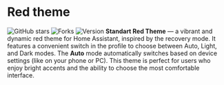 # Red theme

![GitHub stars](https://img.shields.io/github/stars/user447-ui/ha-red-theme?label=Stars&style=flat-square&logo=github&logoColor=white)
![Forks](https://img.shields.io/github/forks/user447-ui/ha-red-theme?label=Forks&style=flat-square&logo=github&logoColor=white)
![Version](https://img.shields.io/badge/version-v1.0.0-blue?style=flat-square)
**Standart Red Theme** — a vibrant and dynamic red theme for Home Assistant, inspired by the recovery mode. It features a convenient switch in the profile to choose between Auto, Light, and Dark modes. The **Auto** mode automatically switches based on device settings (like on your phone or PC). This theme is perfect for users who enjoy bright accents and the ability to choose the most comfortable interface.
